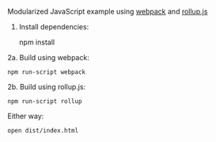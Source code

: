 Modularized JavaScript example using [webpack](https://webpack.js.org)
and [rollup.js](https://rollupjs.org/)

1. Install dependencies:

    npm install

2a. Build using webpack:

    npm run-script webpack

2b. Build using rollup.js:

    npm run-script rollup

Either way:

    open dist/index.html
